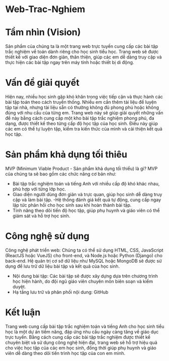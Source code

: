 # Web-Trac-Nghiem
# Tầm nhìn (Vision)
Sản phẩm của chúng ta là một trang web trực tuyến cung cấp các bài tập trắc nghiệm về toán dành riêng cho học sinh tiểu học. Trang web sẽ được thiết kế với giao diện đơn giản, thân thiện, giúp các em dễ dàng truy cập và thực hiện các bài tập ngay trên máy tính hoặc thiết bị di động.
# Vấn đề giải quyết
Hiện nay, nhiều học sinh gặp khó khăn trong việc tiếp cận và thực hành các bài tập toán theo cách truyền thống. Nhiều em cần thêm tài liệu để luyện tập tại nhà, nhưng tài liệu sẵn có thường không đủ phong phú hoặc không đúng với nhu cầu của từng em. Trang web này sẽ giúp giải quyết những vấn đề này bằng cách cung cấp một kho bài tập trắc nghiệm phong phú, đa dạng, được thiết kế theo từng cấp độ học tập của học sinh. Điều này giúp các em có thể tự luyện tập, kiểm tra kiến thức của mình và cải thiện kết quả học tập.

# Sản phẩm khả dụng tối thiêu
MVP (Minimum Viable Product - Sản phẩm khả dụng tối thiểu) là gì? 
MVP của chúng ta sẽ bao gồm các chức năng cơ bản như:
- Bài tập trắc nghiệm toán và tiếng Anh với nhiều cấp độ khó khác nhau, phù hợp với từng lớp học.
- Giao diện người dùng đơn giản và trực quan, giúp học sinh dễ dàng truy cập và làm bài tập.
-Hệ thống đánh giá kết quả tự động, cung cấp ngay lập tức phản hồi cho học sinh sau khi hoàn thành bài tập.
- Tính năng theo dõi tiến độ học tập, giúp phụ huynh và giáo viên có thể giám sát và hỗ trợ học sinh.

# Công nghệ sử dụng 
Công nghệ phát triển web: Chúng ta có thể sử dụng HTML, CSS, JavaScript (ReactJS hoặc VueJS) cho front-end, và Node.js hoặc Python (Django) cho back-end. Hệ quản trị cơ sở dữ liệu như MySQL hoặc MongoDB sẽ được sử dụng để lưu trữ dữ liệu bài tập và kết quả của học sinh.
- Nội dung bài tập: Các bài tập sẽ được xây dựng dựa trên chương trình học hiện hành, do đội ngũ giáo viên chuyên môn biên soạn và kiểm duyệt.
- Hạ tầng lưu trữ và phân phối nội dung: GitHub
  
# Kết luận 
Trang web cung cấp bài tập trắc nghiệm toán và tiếng Anh cho học sinh tiểu học là một dự án tiềm năng, đáp ứng nhu cầu ngày càng tăng về giáo dục trực tuyến. Bằng cách cung cấp các bài tập trắc nghiệm được thiết kế chuyên biệt và sử dụng công nghệ hiện đại, trang web sẽ hỗ trợ hiệu quả cho việc học tập của các em học sinh, đồng thời giúp phụ huynh và giáo viên dễ dàng theo dõi tiến trình học tập của con em mình.
